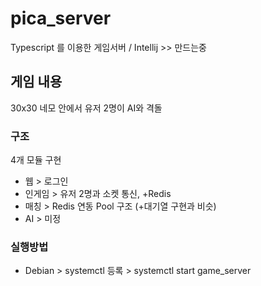 # pica_server
Typescript 를 이용한 게임서버 / Intellij >> 만드는중

## 게임 내용
30x30 네모 안에서 유저 2명이 AI와 격돌

### 구조
4개 모듈 구현
- 웹 > 로그인
- 인게임 > 유저 2명과 소켓 통신, +Redis 
- 매칭 > Redis 연동 Pool 구조 (+대기열 구현과 비슷)
- AI > 미정

### 실행방법
 - Debian > systemctl 등록 > systemctl start game_server
